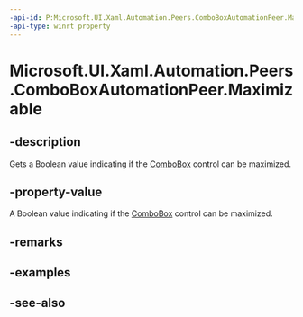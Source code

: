 ```yaml
---
-api-id: P:Microsoft.UI.Xaml.Automation.Peers.ComboBoxAutomationPeer.Maximizable
-api-type: winrt property
---
```


<!-- Property syntax
public bool Maximizable { get; }
-->

# Microsoft.UI.Xaml.Automation.Peers.ComboBoxAutomationPeer.Maximizable

## -description
Gets a Boolean value indicating if the [ComboBox](../microsoft.ui.xaml.controls/combobox.md) control can be maximized.

## -property-value
A Boolean value indicating if the [ComboBox](../microsoft.ui.xaml.controls/combobox.md) control can be maximized.

## -remarks

## -examples

## -see-also

